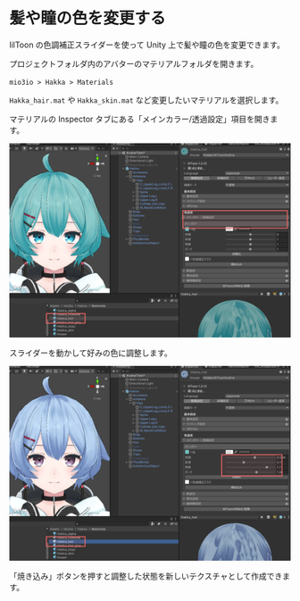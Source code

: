 # 髪や瞳の色を変更する

lilToon の色調補正スライダーを使って Unity 上で髪や瞳の色を変更できます。

プロジェクトフォルダ内のアバターのマテリアルフォルダを開きます。

`mio3io > Hakka > Materials`

`Hakka_hair.mat` や `Hakka_skin.mat` など変更したいマテリアルを選択します。

マテリアルの Inspector タブにある「メインカラー/透過設定」項目を開きます。

![](../images/tips/colorchange01.png ':class=ss :size=700')

スライダーを動かして好みの色に調整します。

![](../images/tips/colorchange02.png ':class=ss :size=700')

「焼き込み」ボタンを押すと調整した状態を新しいテクスチャとして作成できます。